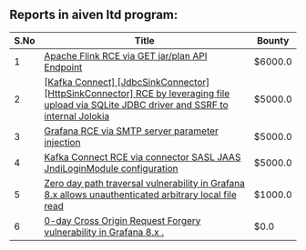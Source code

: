 ## Reports in aiven ltd program:
| S.No | Title | Bounty |
| ---- | ----- | ------ |
| 1 | [Apache Flink RCE via GET jar/plan API Endpoint](https://hackerone.com/reports/1418891) | $6000.0 |
| 2 | [[Kafka Connect] [JdbcSinkConnector][HttpSinkConnector] RCE by leveraging file upload via SQLite JDBC driver and SSRF to internal Jolokia](https://hackerone.com/reports/1547877) | $5000.0 |
| 3 | [Grafana RCE via SMTP server parameter injection](https://hackerone.com/reports/1200647) | $5000.0 |
| 4 | [Kafka Connect RCE via connector SASL  JAAS JndiLoginModule configuration](https://hackerone.com/reports/1529790) | $5000.0 |
| 5 | [Zero day path traversal vulnerability in Grafana 8.x allows unauthenticated arbitrary local file read](https://hackerone.com/reports/1415820) | $1000.0 |
| 6 | [0-day Cross Origin Request Forgery vulnerability in Grafana 8.x .](https://hackerone.com/reports/1458236) | $0.0 |